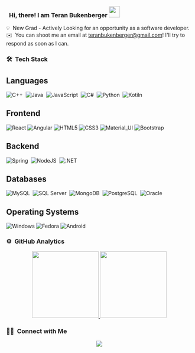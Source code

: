 ### &nbsp; Hi, there! I am Teran Bukenberger <img src="https://github.com/youngmin-chung/youngmin-chung/blob/main/hi.gif" width="30px">

💡 &nbsp;New Grad - Actively Looking for an opportunity as a software developer.\
✉️ &nbsp;You can shoot me an email at teranbukenberger@gmail.com! I'll try to respond as soon as I can.
<!-- 📄 &nbsp;Please have a look at my [Online Résumé](http://www.youngminchung.com) for more details about me. I'm open to feedback and suggestions! -->

### 🛠 &nbsp;Tech Stack

## Languages
![C++](https://img.shields.io/badge/C++-blue.svg?style=for-the-badge&logo=c%2B%2B)&nbsp;
![Java](https://img.shields.io/badge/java-%23ED8B00.svg?&style=for-the-badge&logo=java&logoColor=white)&nbsp;
![JavaScript](https://img.shields.io/badge/javascript-%23ED8B00.svg?&style=for-the-badge&logo=javascript&logoColor=white)&nbsp;
![C#](https://img.shields.io/badge/c%23%20-%23239120.svg?&style=for-the-badge&logo=c-sharp&logoColor=white)&nbsp;
![Python](https://img.shields.io/badge/python%20-%2314354C.svg?&style=for-the-badge&logo=python&logoColor=white)&nbsp;
![Kotiln](https://img.shields.io/badge/kotlin-%230095D5.svg?&style=for-the-badge&logo=kotlin&logoColor=white)&nbsp;

## Frontend
![React](https://img.shields.io/badge/react%20-%2320232a.svg?&style=for-the-badge&logo=react&logoColor=%2361DAFB)
![Angular](https://img.shields.io/badge/angular%20-%2320232a.svg?&style=for-the-badge&logo=angular&logoColor=%2361DAFB)
![HTML5](https://img.shields.io/badge/html5%20-%23E34F26.svg?&style=for-the-badge&logo=html5&logoColor=white)
![CSS3](https://img.shields.io/badge/css3%20-%231572B6.svg?&style=for-the-badge&logo=css3&logoColor=white)
![Material_UI](https://img.shields.io/badge/material%20ui%20-%230081CB.svg?&style=for-the-badge&logo=material-ui&logoColor=white)
![Bootstrap](https://img.shields.io/badge/bootstrap%20-%23563D7C.svg?&style=for-the-badge&logo=bootstrap&logoColor=white)

## Backend
![Spring](https://img.shields.io/badge/spring%20-%2343853D.svg?&style=for-the-badge&logo=spring&logoColor=white)&nbsp;
![NodeJS](https://img.shields.io/badge/node.js%20-%2343853D.svg?&style=for-the-badge&logo=node.js&logoColor=white)&nbsp;
![.NET](https://img.shields.io/badge/.net%20-%2343853D.svg?&style=for-the-badge&logo=.net&logoColor=white)&nbsp;

## Databases
![MySQL](https://img.shields.io/badge/mysql-%2300f.svg?&style=for-the-badge&logo=mysql)&nbsp;
![SQL Server](https://img.shields.io/badge/sql-server-%2300f.svg?&style=for-the-badge&logo=sql-server)&nbsp;
![MongoDB](https://img.shields.io/badge/mongodb-%2300f.svg?&style=for-the-badge&logo=mongodb)&nbsp;
![PostgreSQL](https://img.shields.io/badge/postgresql-%2300f.svg?&style=for-the-badge&logo=postgresql)&nbsp;
![Oracle](https://img.shields.io/badge/Oracle-%2300f.svg?&style=for-the-badge&logo=Oracle)&nbsp;

## Operating Systems
![Windows](https://img.shields.io/badge/-aindows?style=for-the-badge&logo=windows)
![Fedora](https://img.shields.io/badge/-Fedora-black?style=for-the-badge&logo=fedora)
![Android](https://img.shields.io/badge/-android-black?style=for-the-badge&logo=android)

### ⚙️ &nbsp;GitHub Analytics
<p align="center">
<a href="https://github.com/Bukenberger">
  <img height="180em" src="https://github-readme-stats-eight-theta.vercel.app/api?username=Bukenberger&show_icons=true&theme=algolia&include_all_commits=true&count_private=true"/>
  <img height="180em" src="https://github-readme-stats-eight-theta.vercel.app/api/top-langs/?username=Bukenberger&layout=compact&langs_count=8&theme=algolia"/>
</a>
</p>

### 🤝🏻 &nbsp;Connect with Me

<p align="center">
<a href="https://www.linkedin.com/in/teran-bukenberger//"><img src="https://img.shields.io/badge/-Teran Bukenberger-0077B5?style=for-the-badge&logo=Linkedin&logoColor=white"/></a>
</p>
